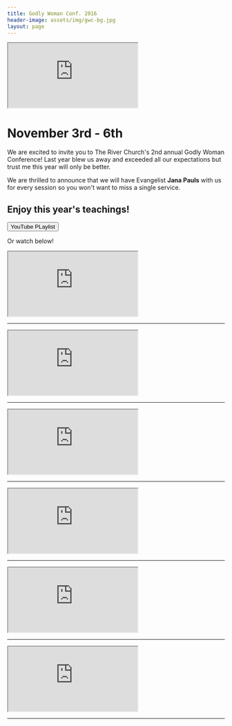 ```yaml
---
title: Godly Woman Conf. 2016
header-image: assets/img/gwc-bg.jpg
layout: page
---
```


<div class="row justify-content-center">
	<div class="col media">
		<iframe src="https://www.youtube.com/embed/tcNdY91-s38?autoplay=0&showinfo=0&autohide=1&wmode=opaque"></iframe>
	</div>
</div>
<div class="row justify-content-center">
	<div class="col">
		<h1 class="text-center">November 3rd - 6th</h1>
	</div>
</div>
<div class="row justify-content-center">
	<div class="col">
		<p class="large text-center">
			We are excited to invite you to The River Church's 2nd annual Godly Woman Conference! Last year blew us away and exceeded
			all our expectations but trust me this year will only be better.
		</p>
	</div>
</div>
<div class="row justify-content-center">
	<div class="col">
		<p class="large text-center">
			We are thrilled to announce that we will have Evangelist <strong>Jana Pauls</strong> with us for every session so you won't
			want to miss a single service.
		</p>
	</div>
</div>
<div class="row media justify-content-center text-center">
	<div class="col">
		<h2>Enjoy this year's teachings!</h2>
		<a target="_blank" href="https://www.youtube.com/playlist?list=PLbzVlDqg-g85VrtJvxbTh3etXTTJXn007"><button class="btn btn-xl-dark">YouTube PLaylist</button></a>
		<p class="large text-center">
		Or watch below!
		</p>
	</div>
</div>
<div class="row media justify-content-center text-center">
	<div class="col-md-6">
		<iframe src="https://www.youtube.com/embed/czc__zANVJc?autoplay=0&showinfo=0&autohide=1&wmode=opaque"></iframe>
		<hr>
	</div>
	<div class="col-md-6">
		<iframe src="https://www.youtube.com/embed/fXjynlYPeBU?autoplay=0&showinfo=0&autohide=1&wmode=opaque"></iframe>
		<hr>
	</div>
	<div class="col-md-6">
		<iframe src="https://www.youtube.com/embed/h6cqpZr4IOA?autoplay=0&showinfo=0&autohide=1&wmode=opaque"></iframe>
		<hr>
	</div>
	<div class="col-md-6">
		<iframe src="https://www.youtube.com/embed/01FXgJ7gT0Q?autoplay=0&showinfo=0&autohide=1&wmode=opaque"></iframe>
		<hr>
	</div>
	<div class="col-md-6">
		<iframe src="https://www.youtube.com/embed/AqJqiE1WXSE?autoplay=0&showinfo=0&autohide=1&wmode=opaque"></iframe>
		<hr>
	</div>
	<div class="col-md-6">
		<iframe src="https://www.youtube.com/embed/op495Ikwkdg?autoplay=0&showinfo=0&autohide=1&wmode=opaque"></iframe>
		<hr>
	</div>
</div>
